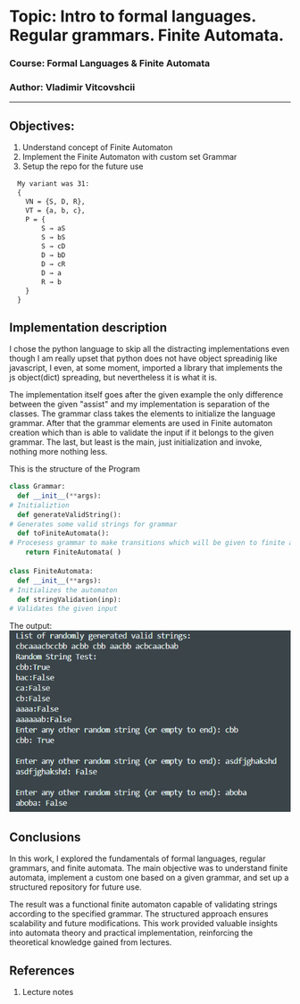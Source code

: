 # Topic: Intro to formal languages. Regular grammars. Finite Automata.

### Course: Formal Languages & Finite Automata
### Author: Vladimir Vitcovshcii

----
## Objectives:
  1. Understand concept of Finite Automaton
  2. Implement the Finite Automaton with custom set Grammar
  3. Setup the repo for the future use 
```
  My variant was 31:
  {
    VN = {S, D, R},
    VT = {a, b, c},
    P = {
        S → aS     
        S → bS    
        S → cD   
        D → bD    
        D → cR  
        D → a
        R → b
    }
  }  
```
## Implementation description
I chose the python language to skip all the distracting implementations even though I am really upset
that python does not have object spreadinig like javascript, I even, at some moment, imported a library that implements the js object(dict) spreading, but nevertheless it is what it is.

The implementation itself goes after the given example the only difference between the given "assist" and my implementation is separation of the classes. The grammar class takes the elements to initialize the language grammar. After that the grammar elements are used in Finite automaton creation which than is able to validate the input if it belongs to the given grammar. The last, but least is the main, just initialization and invoke, nothing more nothing less.

This is the structure of the Program    
```python
class Grammar:
  def __init__(**args):
# Initializtion
  def generateValidString():
# Generates some valid strings for grammar
  def toFiniteAutomata():
# Procesess grammar to make transitions which will be given to finite automaton and returns the instance of it    
    return FiniteAutomata( )

class FiniteAutomata:
  def __init__(**args):
# Initializes the automaton
  def stringValidation(inp):
# Validates the given input
```

The output:
![alt text](image.png)

## Conclusions
In this work, I explored the fundamentals of formal languages, regular grammars, and finite automata. The main objective was to understand finite automata, implement a custom one based on a given grammar, and set up a structured repository for future use.

The result was a functional finite automaton capable of validating strings according to the specified grammar. The structured approach ensures scalability and future modifications. This work provided valuable insights into automata theory and practical implementation, reinforcing the theoretical knowledge gained from lectures.

## References
1. Lecture notes